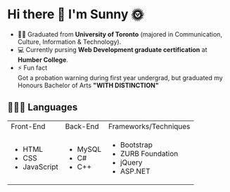 
<h1>Hi there 👋 I'm Sunny 🌞</h1>

<!--
**yatyichung/yatyichung** is a ✨ _special_ ✨ repository because its `README.md` (this file) appears on your GitHub profile

Here are some ideas to get you started:

- 🔭 I’m currently working on ...
- 🌱 I’m currently learning ...
- 👯 I’m looking to collaborate on ...
- 🤔 I’m looking for help with ...
- 💬 Ask me about ...
- 📫 How to reach me: ...
- 😄 Pronouns: ...
- ⚡ Fun fact: ...
-->

- 👩‍🎓 Graduated from <strong>University of Toronto</strong> (majored in Communication, Culture, Information & Technology).
- 💻 Currently pursing <strong>Web Development graduate certification</strong> at <strong>Humber College</strong>.
- ⚡ Fun fact<br>Got a probation warning during first year undergrad, but graduated my Honours Bachelor of Arts <strong>"WITH DISTINCTION"</strong>

<h2>👩🏻‍💻 Languages</h2>
<table>
  <tr>
    <td>Front-End</td>
    <td>Back-End</td>
     <td>Frameworks/Techniques</td>
  </tr>
  <tr>
    <td><ul>
    <li>HTML</li>
  <li>CSS</li>
  <li>JavaScript</li>
  </ul></td>
    <td><ul>
    <li>MySQL</li>
  <li>C#</li>
  <li>C++</li>
  </ul></td>
 <td><ul>
   <li>Bootstrap</li>
   <li>ZURB Foundation</li>
   <li>jQuery</li>
   <li>ASP.NET</li>
  </ul></td>
  </tr>
  </table>
